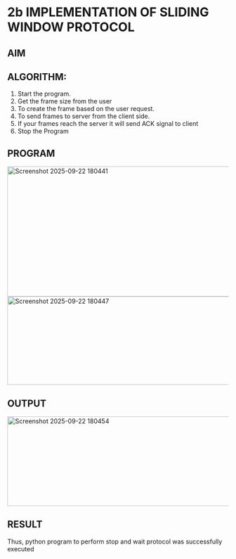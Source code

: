 # 2b IMPLEMENTATION OF SLIDING WINDOW PROTOCOL
## AIM
## ALGORITHM:
1. Start the program.
2. Get the frame size from the user
3. To create the frame based on the user request.
4. To send frames to server from the client side.
5. If your frames reach the server it will send ACK signal to client
6. Stop the Program
## PROGRAM
<img width="924" height="296" alt="Screenshot 2025-09-22 180441" src="https://github.com/user-attachments/assets/6e9908f5-7901-4790-9842-fbeb5a3ce98a" />
<img width="926" height="201" alt="Screenshot 2025-09-22 180447" src="https://github.com/user-attachments/assets/96fbb6c9-3cf3-492c-ad61-bccdc3547364" />

## OUTPUT
<img width="929" height="204" alt="Screenshot 2025-09-22 180454" src="https://github.com/user-attachments/assets/e82871a6-3118-4cba-aef5-334b8be621d0" />

## RESULT
Thus, python program to perform stop and wait protocol was successfully executed
